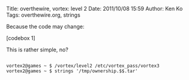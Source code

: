 Title: overthewire, vortex: level 2
Date: 2011/10/08 15:59
Author: Ken Ko
Tags: overthewire.org, strings

Because the code may change:

[codebox 1]

This is rather simple, no? 

<code>
vortex2@games ~ $ /vortex/level2 /etc/vortex_pass/vortex3 
vortex2@games ~ $ strings '/tmp/ownership.$$.tar'
</code>
